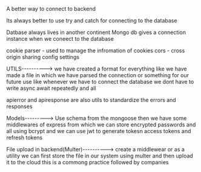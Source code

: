 A better way to connect to backend

Its always better to use try and catch for connecting to the database

Datbase always lives in another continent
Mongo db gives a connection instance when we coneect to the database 

cookie parser - used to manage the infromation of cookies 
cors - cross origin sharing config settings

UTILS---------->
we have created a format for everything like we have made a file in which we have parsed the connection 
or something for our future use like whenever we have to connect the database we dont have to write async await repeatedly and all

apierror and apiresponse are also utils to standardize the errors and responses

Models--------->
Use schema from the mongoose 
then we have some middlewares of express from which we can store encrypted passwords and all using bcrypt and we can use jwt to generate tokesn access tokens and refresh tokens

File upload in backend(Multer)---------->
create a middlewear or as a utility
we can first store the file in our system using multer and then upload it to the cloud this is a commong practice followed by companies



